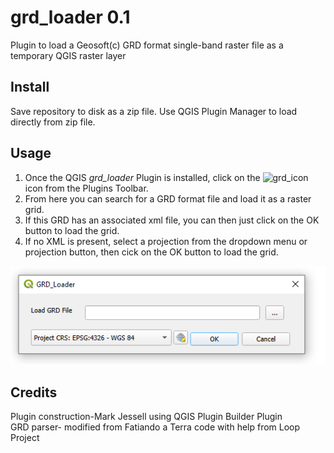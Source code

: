 # grd_loader 0.1   

Plugin to load a Geosoft(c) GRD format single-band raster file as a temporary QGIS raster layer    
   
## Install   

Save repository to disk as a zip file. Use QGIS Plugin Manager to load directly from zip file.

## Usage   

1. Once the QGIS *grd_loader* Plugin is installed, click on the ![grd_icon](icon.png) icon from the Plugins Toolbar.   
2. From here you can search for a GRD format file and load it as a raster grid.   
3. If this GRD has an associated xml file, you can then just click on the OK button to load the grid. 
4. If no XML is present, select a projection from the dropdown menu or projection button, then cick on the OK button to load the grid.    

 ![waxi_qf dialog](dialog.png) 

## Credits    
Plugin construction-Mark Jessell using QGIS Plugin Builder Plugin    
GRD parser- modified from Fatiando a Terra code with help from Loop Project    